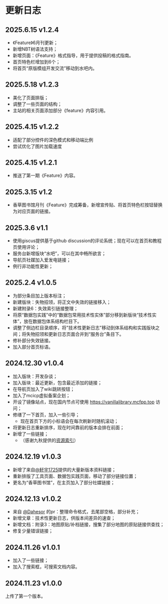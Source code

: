 # 更新日志

## 2025.6.15 v1.2.4
- 《Feature》6月刊更新；
- 新增NBT树语法支持；
- 新增页面：《Feature》格式指导，用于提供投稿的格式指南。
- 首页特色栏增加到6个；
- 将首页“原版模组开发交流”移动到水吧内。

## 2025.5.18 v1.2.3
- 美化了页面排版；
- 调整了一些页面的结构；
- 主站的相关页面添加部分《feature》内容引用。

## 2025.4.15 v1.2.2
- 适配了部分控件的深色模式和移动端比例
- 尝试优化了图片加载速度

## 2025.4.15 v1.2.1
- 推送了第一期《Feature》内容。

## 2025.3.15 v1.2
- 香草图书馆月刊《Feature》完成筹备，新增宣传贴、将首页特色栏按钮替换为对应页面的链接。

## 2025.3.6 v1.1
- 使用giscus提供基于github discussion的评论系统；现在可以在首页和教程页使用评论；
- 服务台新增版块“水吧”，可以在其中畅所欲言；
- 导航页社媒加入爱发电链接；
- 例行非功能性更新；

## 2025.2.4 v1.0.5
- 为部分条目加上版本标注；
- 新建版块：失物招领，将正文中失效的链接移入；
- 新建附录6：失效索引链接整理；
- 将原“数据包实践”中的“数据包常用技术性实体”部分移到新版块“技术性实体”，放在数据包体系结构栏目下。
- 调整了侧边栏目录顺序，将"技术性更新日志"移动到体系结构和实践版块之间；将失物招领和更新日志页面合并到“服务台”条目下。
- 修补部分失效链接。
- 加入部分首页标语。

## 2024.12.30 v1.0.4
- 加入版块：开发杂谈；
- 加入版块：最近更新，包含最近添加的链接；
- 在导航页加入了wiki跳转按钮；
- 加入了mcicp虚拟备案企划；
- 开设了镜像站点，现在国内节点可使用 https://vanillalibrary.mcfpp.top 访问；
- 修缮了一下首页，加入一些引导；
  - 现在首页下方的小标语会在每次刷新时随机滚动；
- 将更新日志重新排序，现在时间靠前的版本会排在前面；
- 新增了一些链接；
  - （感谢九秋提供的[资源索引](https://docs.qq.com/doc/DT1NKSnNjT0FiT2VS)）

## 2024.12.19 v1.0.3
- 新增了来自[@轩宇1725](https://github.com/XuanYu1725)提供的大量新版本资料链接；
- 重新排版了工具页面、数据包实践页面，移动了部分链接位置；
- 更名为“香草图书馆”，在主页加入了部分社媒链接；

## 2024.12.13 v1.0.2
- 来自 [@Dahesor](https://github.com/Dahesor) 的pr：整理命令格式，去尾部空格，部分补充；
- 新增文章：技术性更新日志，供版本间差异的速查；
- 新增文档：附录3：地图原贴/补档链接，搜集了部分地图的原贴链接供查找；
- 修复少量错误链接；

## 2024.11.26 v1.0.1
- 加入了一些链接；
- 加入了搜索框，可搜索文档内容。

## 2024.11.23 v1.0.0
上传了第一个版本。


